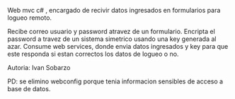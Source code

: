 Web mvc c# , encargado de recivir datos ingresados en formularios para logueo remoto.

Recibe correo usuario y password atravez de un formulario.
Encripta el password a travez de un sistema simetrico usando una key generada al azar.
Consume web services, donde envia datos ingresados y key para que este responda si estan correctos los datos de logueo o no.

Autoria: Ivan Sobarzo

PD: se elimino webconfig porque tenia informacion sensibles de acceso a base de datos.
